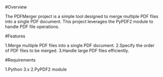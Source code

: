 #Overview

The PDFMerger project is a simple tool designed to merge multiple PDF files into a single PDF document. 
This project leverages the PyPDF2 module to handle PDF file operations.

#Features

1.Merge multiple PDF files into a single PDF document.
2.Specify the order of PDF files to be merged.
3.Handle large PDF files efficiently.

#Requirements

1.Python 3.x
2.PyPDF2 module